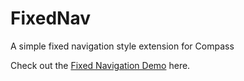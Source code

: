 FixedNav
========

A simple fixed navigation style extension for Compass  


Check out the <a href="http://kennard.github.io/FixedNav/">Fixed Navigation Demo</a> here.  